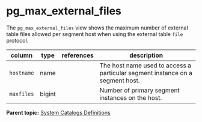 # pg\_max\_external\_files 

The `pg_max_external_files` view shows the maximum number of external table files allowed per segment host when using the external table `file` protocol.

|column|type|references|description|
|------|----|----------|-----------|
|`hostname`|name| |The host name used to access a particular segment instance on a segment host.|
|`maxfiles`|bigint| |Number of primary segment instances on the host.|

**Parent topic:** [System Catalogs Definitions](../system_catalogs/catalog_ref-html.html)

